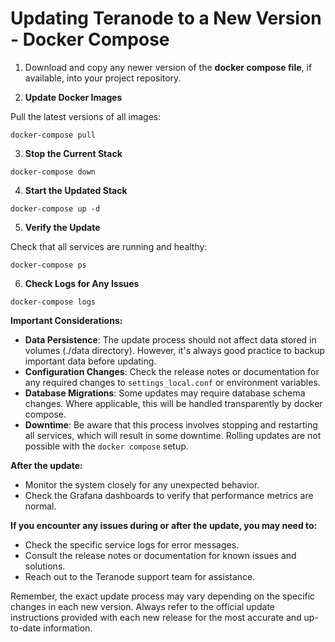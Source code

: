 # Updating Teranode to a New Version - Docker Compose

1. Download and copy any newer version of the **docker compose file**, if available, into your project repository.

2. **Update Docker Images**

Pull the latest versions of all images:

```
docker-compose pull
```

3. **Stop the Current Stack**

```
docker-compose down
```

4. **Start the Updated Stack**

```
docker-compose up -d
```

5. **Verify the Update**

Check that all services are running and healthy:

```
docker-compose ps
```

6. **Check Logs for Any Issues**

```
docker-compose logs
```



**Important Considerations:**

- **Data Persistence**: The update process should not affect data stored in volumes (./data directory). However, it's always good practice to backup important data before updating.
- **Configuration Changes**: Check the release notes or documentation for any required changes to `settings_local.conf` or environment variables.
- **Database Migrations**: Some updates may require database schema changes. Where applicable, this will be handled transparently by docker compose.
- **Downtime**: Be aware that this process involves stopping and restarting all services, which will result in some downtime. Rolling updates are not possible with the `docker compose` setup.



**After the update:**

- Monitor the system closely for any unexpected behavior.
- Check the Grafana dashboards to verify that performance metrics are normal.



**If you encounter any issues during or after the update, you may need to:**

- Check the specific service logs for error messages.
- Consult the release notes or documentation for known issues and solutions.
- Reach out to the Teranode support team for assistance.



Remember, the exact update process may vary depending on the specific changes in each new version. Always refer to the official update instructions provided with each new release for the most accurate and up-to-date information.

